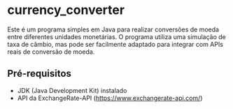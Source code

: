 # currency_converter

Este é um programa simples em Java para realizar conversões de moeda entre diferentes unidades monetárias. O programa utiliza uma simulação de taxa de câmbio, mas pode ser facilmente adaptado para integrar com APIs reais de conversão de moeda. 

## Pré-requisitos
- JDK (Java Development Kit) instalado
- API da ExchangeRate-API (https://www.exchangerate-api.com/)


